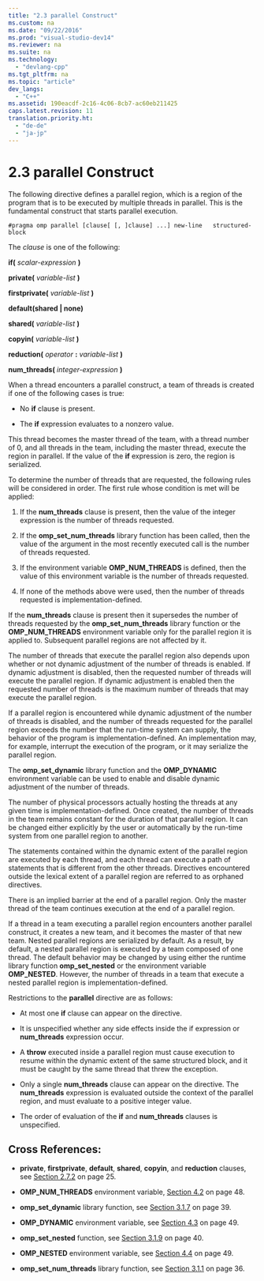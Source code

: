 ```yaml
---
title: "2.3 parallel Construct"
ms.custom: na
ms.date: "09/22/2016"
ms.prod: "visual-studio-dev14"
ms.reviewer: na
ms.suite: na
ms.technology: 
  - "devlang-cpp"
ms.tgt_pltfrm: na
ms.topic: "article"
dev_langs: 
  - "C++"
ms.assetid: 190eacdf-2c16-4c06-8cb7-ac60eb211425
caps.latest.revision: 11
translation.priority.ht: 
  - "de-de"
  - "ja-jp"
---
```

# 2.3 parallel Construct
The following directive defines a parallel region, which is a region of the program that is to be executed by multiple threads in parallel. This is the fundamental construct that starts parallel execution.  
  
```  
#pragma omp parallel [clause[ [, ]clause] ...] new-line   structured-block  
```  
  
 The *clause* is one of the following:  
  
 **if(** *scalar-expression* **)**  
  
 **private(** *variable-list* **)**  
  
 **firstprivate(** *variable-list* **)**  
  
 **default(shared &#124; none)**  
  
 **shared(** *variable-list* **)**  
  
 **copyin(** *variable-list* **)**  
  
 **reduction(** *operator* **:**  *variable-list* **)**  
  
 **num_threads(** *integer-expression* **)**  
  
 When a thread encounters a parallel construct, a team of threads is created if one of the following cases is true:  
  
-   No **if** clause is present.  
  
-   The **if** expression evaluates to a nonzero value.  
  
 This thread becomes the master thread of the team, with a thread number of 0, and all threads in the team, including the master thread, execute the region in parallel. If the value of the **if** expression is zero, the region is serialized.  
  
 To determine the number of threads that are requested, the following rules will be considered in order. The first rule whose condition is met will be applied:  
  
1.  If the **num_threads** clause is present, then the value of the integer expression is the number of threads requested.  
  
2.  If the **omp_set_num_threads** library function has been called, then the value of the argument in the most recently executed call is the number of threads requested.  
  
3.  If the environment variable **OMP_NUM_THREADS** is defined, then the value of this environment variable is the number of threads requested.  
  
4.  If none of the methods above were used, then the number of threads requested is implementation-defined.  
  
 If the **num_threads** clause is present then it supersedes the number of threads requested by the **omp_set_num_threads** library function or the **OMP_NUM_THREADS** environment variable only for the parallel region it is applied to. Subsequent parallel regions are not affected by it.  
  
 The number of threads that execute the parallel region also depends upon whether or not dynamic adjustment of the number of threads is enabled. If dynamic adjustment is disabled, then the requested number of threads will execute the parallel region. If dynamic adjustment is enabled then the requested number of threads is the maximum number of threads that may execute the parallel region.  
  
 If a parallel region is encountered while dynamic adjustment of the number of threads is disabled, and the number of threads requested for the parallel region exceeds the number that the run-time system can supply, the behavior of the program is implementation-defined. An implementation may, for example, interrupt the execution of the program, or it may serialize the parallel region.  
  
 The **omp_set_dynamic** library function and the **OMP_DYNAMIC** environment variable can be used to enable and disable dynamic adjustment of the number of threads.  
  
 The number of physical processors actually hosting the threads at any given time is implementation-defined. Once created, the number of threads in the team remains constant for the duration of that parallel region. It can be changed either explicitly by the user or automatically by the run-time system from one parallel region to another.  
  
 The statements contained within the dynamic extent of the parallel region are executed by each thread, and each thread can execute a path of statements that is different from the other threads. Directives encountered outside the lexical extent of a parallel region are referred to as orphaned directives.  
  
 There is an implied barrier at the end of a parallel region. Only the master thread of the team continues execution at the end of a parallel region.  
  
 If a thread in a team executing a parallel region encounters another parallel construct, it creates a new team, and it becomes the master of that new team. Nested parallel regions are serialized by default. As a result, by default, a nested parallel region is executed by a team composed of one thread. The default behavior may be changed by using either the runtime library function **omp_set_nested** or the environment variable **OMP_NESTED**. However, the number of threads in a team that execute a nested parallel region is implementation-defined.  
  
 Restrictions to the **parallel** directive are as follows:  
  
-   At most one **if** clause can appear on the directive.  
  
-   It is unspecified whether any side effects inside the if expression or **num_threads** expression occur.  
  
-   A **throw** executed inside a parallel region must cause execution to resume within the dynamic extent of the same structured block, and it must be caught by the same thread that threw the exception.  
  
-   Only a single **num_threads** clause can appear on the directive. The **num_threads** expression is evaluated outside the context of the parallel region, and must evaluate to a positive integer value.  
  
-   The order of evaluation of the **if** and **num_threads** clauses is unspecified.  
  
## Cross References:  
  
-   **private**, **firstprivate**, **default**, **shared**, **copyin**, and **reduction** clauses, see [Section 2.7.2](../VS_csharp/2.7.2-data-sharing-attribute-clauses.md) on page 25.  
  
-   **OMP_NUM_THREADS** environment variable, [Section 4.2](../VS_csharp/4.2-omp_num_threads.md) on page 48.  
  
-   **omp_set_dynamic** library function, see [Section 3.1.7](../VS_csharp/3.1.7-omp_set_dynamic-function.md) on page 39.  
  
-   **OMP_DYNAMIC** environment variable, see [Section 4.3](../VS_csharp/4.3-omp_dynamic.md) on page 49.  
  
-   **omp_set_nested** function, see [Section 3.1.9](../VS_csharp/3.1.9-omp_set_nested-function.md) on page 40.  
  
-   **OMP_NESTED** environment variable, see [Section 4.4](../VS_csharp/4.4-omp_nested.md) on page 49.  
  
-   **omp_set_num_threads** library function, see [Section 3.1.1](../VS_csharp/3.1.1-omp_set_num_threads-function.md) on page 36.